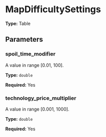 # MapDifficultySettings

**Type:** Table

## Parameters

### spoil_time_modifier

A value in range [0.01, 100].

**Type:** `double`

**Required:** Yes

### technology_price_multiplier

A value in range [0.001, 1000].

**Type:** `double`

**Required:** Yes

